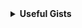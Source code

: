 <!---
<a href="https://github.com/andrewtavis">
  <img align="center" src="https://github-readme-stats.vercel.app/api?username=andrewtavis&show_icons=true&theme=react" />
</a>
<a href="https://github.com/andrewtavis">
  <img align="center" src="https://github-readme-stats.vercel.app/api/top-langs/?username=andrewtavis&theme=react&hide=Stata&layout=compact" />
</a>
--->

<details><summary><strong>Useful Gists<strong></summary>
<p>

[vscode-conda](https://gist.github.com/andrewtavis/f2f10ed96ac2425ae85d3c97b9c1a9eb)
  
  - Details how to set up VS Code with Anaconda virtual environments and Jupyter notebooks

</p>
</details>
